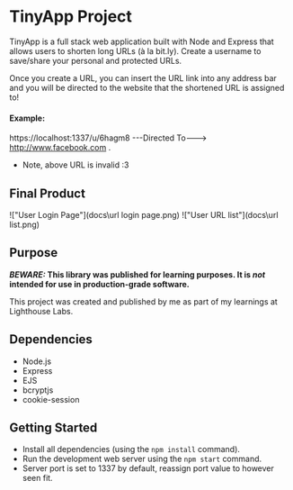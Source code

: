 # TinyApp Project

TinyApp is a full stack web application built with Node and Express that allows users to shorten long URLs (à la bit.ly).
Create a username to save/share your personal and protected URLs.

Once you create a URL, you can insert the URL link into any address bar and you will be directed to the website that the shortened URL is assigned to! 

#### Example: 

https://localhost:1337/u/6hagm8 ---Directed To---> http://www.facebook.com .

* Note, above URL is invalid :3 

## Final Product

!["User Login Page"](docs\url login page.png)
!["User URL list"](docs\url list.png)

## Purpose

**_BEWARE:_ This library was published for learning purposes. It is _not_ intended for use in production-grade software.**

This project was created and published by me as part of my learnings at Lighthouse Labs. 


## Dependencies

- Node.js
- Express
- EJS
- bcryptjs
- cookie-session

## Getting Started

- Install all dependencies (using the `npm install` command).
- Run the development web server using the `npm start` command.
- Server port is set to 1337 by default, reassign port value to however seen fit.
